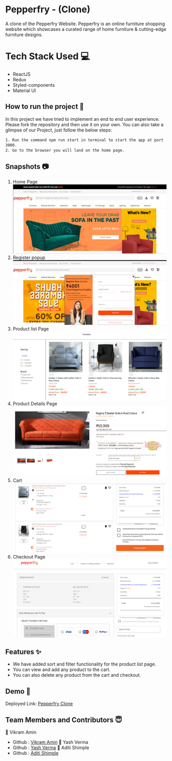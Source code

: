 # Pepperfry - (Clone)
A clone of the Pepperfry Website. Pepperfry is an online furniture shopping website which showcases a curated range of home furniture & cutting-edge furniture designs.
# Tech Stack Used :computer:
- ReactJS
- Redux
- Styled-components
- Material UI
## How to run the project :rocket:
In this project we have tried to implement an end to end user experience. Please fork the repository and then use it on your own.
You can also take a glimpse of our Project, just follow the below steps:
```
1. Run the command npm run start in terminal to start the app at port 3000.
2. Go to the browser you will land on the home page.
```
## Snapshots :camera:
1. Home Page
![Home Page](/src/Images/homepage.png)
2. Register popup
![Register Popup](/src/Images/login.png)
3. Product list Page
![Product List Page](/src/Images/productlist.png)
4. Product Details Page
![Product Detail Page](/src/Images/productdetail.png)
5. Cart
![Cart](/src/Images/cart.png)
6. Checkout Page
![Checkout Page](/src/Images/checkout.png)
## Features :sparkles:
- We have added sort and filter functionality for the product list page.
- You can view and add any product to the cart.
- You can also delete any product from the cart and checkout.
## Demo :movie_camera:
Deployed Link: [Pepperfry Clone](https://clone-pepperfry.netlify.app/)
## Team Members and Contributors :innocent:
:bust_in_silhouette: Vikram Amin
- Github : [Vikram Amin](https://github.com/Vikram-amin)
:bust_in_silhouette: Yash Verma
- Github : [Yash Verma](https://github.com/Yashverma1814)
:bust_in_silhouette: Aditi Shimple
- Github : [Aditi Shimple](https://github.com/aditishimple)